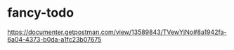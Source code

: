 # fancy-todo
https://documenter.getpostman.com/view/13589843/TVewYjNo#8a1942fa-6a04-4373-b0da-a1fc23b07675